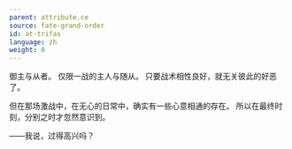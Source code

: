 ```yaml
---
parent: attribute.ce
source: fate-grand-order
id: at-trifas
language: zh
weight: 0
---
```


御主与从者。
仅限一战的主人与随从。
只要战术相性良好，就无关彼此的好恶了。

但在那场激战中，在无心的日常中，确实有一些心意相通的存在。
所以在最终时刻，分别之时才忽然意识到。

——我说，过得高兴吗？
